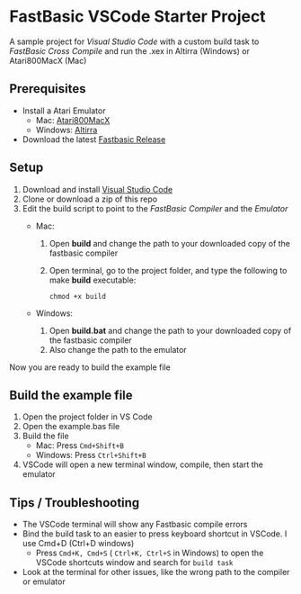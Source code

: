 FastBasic VSCode Starter Project
========================

A sample project for *Visual Studio Code* with a custom build task to *FastBasic Cross Compile* and run the .xex in Altirra (Windows) or Atari800MacX (Mac)


Prerequisites
------------
 - Install a Atari Emulator
    -  Mac: [Atari800MacX](https://www.atarimac.com/atari800macx.php) 
    -  Windows: [Altirra](https://www.virtualdub.org/altirra.html) 
 - Download the latest [Fastbasic Release](https://github.com/dmsc/fastbasic/releases/)
    
Setup
------------
1. Download and install [Visual Studio Code](https://code.visualstudio.com/)
2. Clone or download a zip of this repo
3. Edit the build script to point to the *FastBasic Compiler* and the *Emulator*
    - Mac:
        1. Open **build** and change the path to your downloaded copy of the fastbasic compiler
        2. Open terminal, go to the project folder, and type the following to make **build** executable:
            
            `chmod +x build`
    
    - Windows:
        1. Open **build.bat** and change the path to your downloaded copy of the fastbasic compiler
        2. Also change the path to the emulator
 
Now you are ready to build the example file

Build the example file
----------
1. Open the project folder in VS Code
2. Open the example.bas file
3. Build the file
    - Mac: Press `Cmd+Shift+B`
    - Windows: Press `Ctrl+Shift+B`
4. VSCode will open a new terminal window, compile, then start the emulator


Tips / Troubleshooting
-------------------
 - The VSCode terminal will show any Fastbasic compile errors
 - Bind the build task to an easier to press keyboard shortcut in VSCode. I use Cmd+D (Ctrl+D windows)
     - Press `Cmd+K, Cmd+S` ( `Ctrl+K, Ctrl+S` in Windows) to open the VSCode shortcuts window and search for `build task`
 - Look at the terminal for other issues, like the wrong path to the compiler or emulator
    
    
